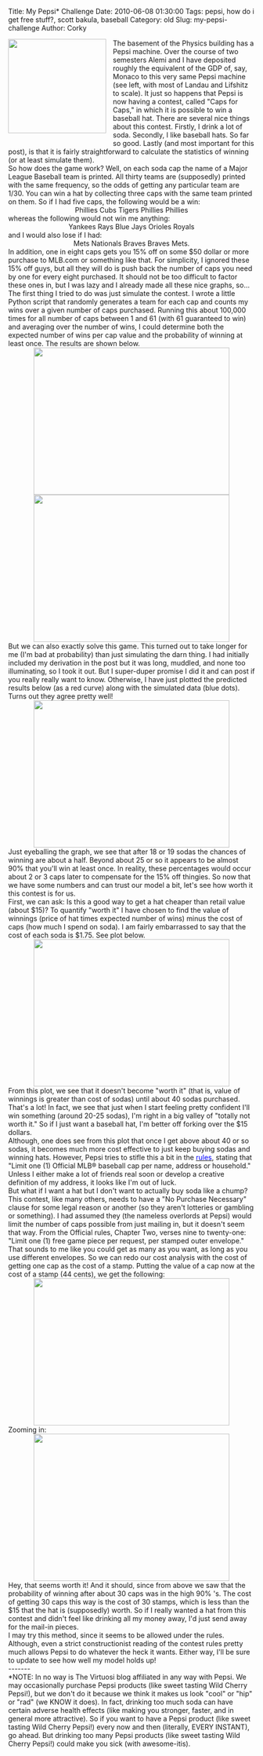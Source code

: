 Title: My Pepsi* Challenge
Date: 2010-06-08 01:30:00
Tags: pepsi, how do i get free stuff?, scott bakula, baseball
Category: old
Slug: my-pepsi-challenge
Author: Corky


<div class="" style="clear: both; text-align: left;"><a href="http://1.bp.blogspot.com/_fa6AZDCsHnY/TAz2-SbRtAI/AAAAAAAAAFY/eaUWEFQHTDs/s1600/bottles.png" imageanchor="1" style="clear: left; float: left; margin-bottom: 1em; margin-right: 1em;"><img border="0" height="192" src="http://1.bp.blogspot.com/_fa6AZDCsHnY/TAz2-SbRtAI/AAAAAAAAAFY/eaUWEFQHTDs/s200/bottles.png" width="200" /></a><span class="Apple-style-span"><span class="Apple-style-span" style="font-family: inherit;">The basement of the Physics building has a Pepsi machine.  Over the course of two semesters Alemi and I have deposited roughly the equivalent of the GDP of, say, Monaco to this very same Pepsi machine (see left, with most of Landau and Lifshitz to scale).  It just so happens that Pepsi is now having a contest, called "Caps for Caps," in which it is possible to win a baseball hat.  There are several nice things about this contest.  Firstly, I drink a lot of soda.  Secondly, I like baseball hats.  So far so good.  Lastly (and most important for this post), is that it is fairly straightforward to calculate the statistics of winning (or at least simulate them).</span></span>
<span class="Apple-style-span"><span class="Apple-style-span" style="font-family: inherit;"></span></span>
<span class="Apple-style-span"><span class="Apple-style-span" style="font-family: inherit;"></span></span>
<span class="Apple-style-span"><span class="Apple-style-span" style="font-family: inherit;"></span></span>
<span class="Apple-style-span"><span class="Apple-style-span" style="font-family: inherit;"><a name='more'></a></span></span></div><div class="" style="clear: both; margin-bottom: 0px; margin-left: 0px; margin-right: 0px; margin-top: 0px; text-align: left;"><span class="Apple-style-span"><span class="Apple-style-span" style="font-family: inherit;">So how does the game work?  Well, on each soda cap the name of a Major League Baseball team is printed.  All thirty teams are (supposedly) printed with the same frequency, so the odds of getting any particular team are 1/30.  You can win a hat by collecting three caps with the same team printed on them.  So if I had five caps, the following would be a win:</span></span>
<span class="Apple-style-span"><span class="Apple-style-span" style="font-family: inherit;">
</span></span>
<div style="text-align: center;"><span class="Apple-style-span"><span class="Apple-style-span" style="font-family: inherit;">Phillies   Cubs   Tigers   Phillies   Phillies</span></span></div><div style="text-align: center;"><span class="Apple-style-span"><span class="Apple-style-span" style="font-family: inherit;">
</span></span></div><div style="text-align: left;"><span class="Apple-style-span"><span class="Apple-style-span" style="font-family: inherit;">whereas the following would not win me anything:</span></span></div><div style="text-align: left;"><span class="Apple-style-span"><span class="Apple-style-span" style="font-family: inherit;">
</span></span></div><div style="text-align: center;"><span class="Apple-style-span"><span class="Apple-style-span" style="font-family: inherit;">Yankees   Rays   Blue Jays   Orioles   Royals</span></span></div><div style="text-align: center;"><span class="Apple-style-span"><span class="Apple-style-span" style="font-family: inherit;">
</span></span></div><div style="text-align: left;"><span class="Apple-style-span"><span class="Apple-style-span" style="font-family: inherit;">and I would also lose if I had:</span></span></div><div style="text-align: left;"><span class="Apple-style-span"><span class="Apple-style-span" style="font-family: inherit;">
</span></span></div><div style="text-align: center;"><span class="Apple-style-span"><span class="Apple-style-span" style="font-family: inherit;">Mets   Nationals   Braves  Braves   Mets.     </span></span></div><span class="Apple-style-span"><span class="Apple-style-span" style="font-family: inherit;">
</span></span>
<span class="Apple-style-span" style="font-family: inherit;">In addition, one in eight caps gets you 15% off on some $50 dollar or more purchase to MLB.com or something like that.  For simplicity, I ignored these 15% off guys, but all they will do is push back the number of caps you need by one for every eight purchased.  It should not be too difficult to factor these ones in, but I was lazy and I already made all these nice graphs, so...</span></div><div class="separator" style="clear: both; margin-bottom: 0px; margin-left: 0px; margin-right: 0px; margin-top: 0px; text-align: left;"><span class="Apple-style-span"><span class="Apple-style-span" style="font-family: inherit;">
</span> </span></div><div class="separator" style="clear: both; margin-bottom: 0px; margin-left: 0px; margin-right: 0px; margin-top: 0px; text-align: left;"><span class="Apple-style-span"><span class="Apple-style-span" style="font-family: inherit;">The first thing I tried to do was just simulate the contest.  I wrote a little Python script that randomly generates a team for each cap and counts my wins over a given number of caps purchased.  Running this about 100,000 times for all number of caps between 1 and 61 (with 61 guaranteed to win) and averaging over the number of wins, I could determine both the expected number of wins per cap value and the probability of winning at least once.  The results are shown below.   </span></span></div><div class="separator" style="clear: both; margin-bottom: 0px; margin-left: 0px; margin-right: 0px; margin-top: 0px; text-align: left;"><span class="Apple-style-span" style="font-family: Arial; font-size: small;"><span class="Apple-style-span" style="font-size: 13px;">
</span></span></div><div class="separator" style="clear: both; margin-bottom: 0px; margin-left: 0px; margin-right: 0px; margin-top: 0px; text-align: center;"><a href="http://4.bp.blogspot.com/_fa6AZDCsHnY/TAwPaC7VV-I/AAAAAAAAAEA/ei6DPQ09bmI/s1600/CapsforCaps(sim1).png" imageanchor="1" style="margin-left: 1em; margin-right: 1em;"><img border="0" height="300" src="http://4.bp.blogspot.com/_fa6AZDCsHnY/TAwPaC7VV-I/AAAAAAAAAEA/ei6DPQ09bmI/s400/CapsforCaps(sim1).png" width="400" /></a></div><div class="separator" style="clear: both; margin-bottom: 0px; margin-left: 0px; margin-right: 0px; margin-top: 0px; text-align: center;">
</div><div class="separator" style="clear: both; margin-bottom: 0px; margin-left: 0px; margin-right: 0px; margin-top: 0px; text-align: center;"><a href="http://1.bp.blogspot.com/_fa6AZDCsHnY/TAxwinoE0FI/AAAAAAAAAFA/VTOnToOXcmM/s1600/WinsvsSodas.png" imageanchor="1" style="margin-left: 1em; margin-right: 1em;"><img border="0" height="300" src="http://1.bp.blogspot.com/_fa6AZDCsHnY/TAxwinoE0FI/AAAAAAAAAFA/VTOnToOXcmM/s400/WinsvsSodas.png" width="400" /></a></div><div class="separator" style="clear: both; margin-bottom: 0px; margin-left: 0px; margin-right: 0px; margin-top: 0px; text-align: center;">
</div><div class="separator" style="clear: both; margin-bottom: 0px; margin-left: 0px; margin-right: 0px; margin-top: 0px; text-align: left;">But we can also exactly solve this game.  This turned out to take longer for me (I'm bad at probability) than just simulating the darn thing.  I had initially included my derivation in the post but it was long, muddled, and none too illuminating, so I took it out.  But I super-duper promise I did it and can post if you really really want to know.  Otherwise, I have just plotted the predicted results below (as a red curve) along with the simulated data (blue dots).  Turns out they agree pretty well!</div><div class="separator" style="clear: both; margin-bottom: 0px; margin-left: 0px; margin-right: 0px; margin-top: 0px; text-align: left;">
</div><div class="separator" style="clear: both; margin-bottom: 0px; margin-left: 0px; margin-right: 0px; margin-top: 0px; text-align: center;"><a href="http://4.bp.blogspot.com/_fa6AZDCsHnY/TAxxKz3m-MI/AAAAAAAAAFI/S6YpmCcO1Fs/s1600/CapsforCapsSimandPred.png" imageanchor="1" style="margin-left: 1em; margin-right: 1em;"><img border="0" height="300" src="http://4.bp.blogspot.com/_fa6AZDCsHnY/TAxxKz3m-MI/AAAAAAAAAFI/S6YpmCcO1Fs/s400/CapsforCapsSimandPred.png" width="400" /></a></div><div class="separator" style="clear: both; margin-bottom: 0px; margin-left: 0px; margin-right: 0px; margin-top: 0px; text-align: center;">
</div><div class="separator" style="clear: both; margin-bottom: 0px; margin-left: 0px; margin-right: 0px; margin-top: 0px; text-align: left;">Just eyeballing the graph, we see that after 18 or 19 sodas the chances of winning are about a half.  Beyond about 25 or so it appears to be almost 90% that you'll win at least once.  In reality, these percentages would occur about 2 or 3 caps later to compensate for the 15% off thingies.  So now that we have some numbers and can trust our model a bit, let's see how worth it this contest is for us.</div><div class="separator" style="clear: both; margin-bottom: 0px; margin-left: 0px; margin-right: 0px; margin-top: 0px; text-align: left;">
</div><div class="separator" style="clear: both; margin-bottom: 0px; margin-left: 0px; margin-right: 0px; margin-top: 0px; text-align: left;">First, we can ask: Is this a good way to get a hat cheaper than retail value (about $15)?  To quantify "worth it" I have chosen to find the value of winnings (price of hat times expected number of wins) minus the cost of caps (how much I spend on soda).  I am fairly embarrassed to say that the cost of each soda is $1.75.  See plot below.</div><div class="separator" style="clear: both; margin-bottom: 0px; margin-left: 0px; margin-right: 0px; margin-top: 0px; text-align: center;">   <a href="http://1.bp.blogspot.com/_fa6AZDCsHnY/TAxzBhvw-4I/AAAAAAAAAFQ/RiKEfFBDqig/s1600/ValueDifferential.png" imageanchor="1" style="margin-left: 1em; margin-right: 1em;"><img border="0" height="300" src="http://1.bp.blogspot.com/_fa6AZDCsHnY/TAxzBhvw-4I/AAAAAAAAAFQ/RiKEfFBDqig/s400/ValueDifferential.png" width="400" /></a></div><div class="separator" style="clear: both; margin-bottom: 0px; margin-left: 0px; margin-right: 0px; margin-top: 0px; text-align: left;">From this plot, we see that it doesn't become "worth it" (that is, value of winnings is greater than cost of sodas) until about 40 sodas purchased.  That's a lot!  In fact, we see that just when I start feeling pretty confident I'll win something (around 20-25 sodas), I'm right in a big valley of "totally not worth it."  So if I just want a baseball hat, I'm better off forking over the $15 dollars.     </div><div class="separator" style="clear: both; margin-bottom: 0px; margin-left: 0px; margin-right: 0px; margin-top: 0px; text-align: left;">
</div><div class="separator" style="clear: both; margin-bottom: 0px; margin-left: 0px; margin-right: 0px; margin-top: 0px; text-align: left;">Although, one does see from this plot that once I get above about 40 or so sodas, it becomes much more cost effective to just keep buying sodas and winning hats.  However, Pepsi tries to stifle this a bit in the <a href="http://www.pepsiusa.com/capsforcaps/"><span class="Apple-style-span" style="color: blue;">rules</span></a>, stating<span class="Apple-style-span" style="font-family: inherit;"> that "</span><span class="Apple-style-span" style="font-family: inherit;">Limit one (1) Official MLB® baseball cap per name, address or household."  Unless I either make a lot of friends real soon or develop a creative definition of my address, it looks like I'm out of luck.  </span></div><div class="separator" style="clear: both; margin-bottom: 0px; margin-left: 0px; margin-right: 0px; margin-top: 0px; text-align: left;"><span class="Apple-style-span" style="font-family: inherit;">
</span></div><div class="separator" style="clear: both; margin-bottom: 0px; margin-left: 0px; margin-right: 0px; margin-top: 0px; text-align: left;"><span class="Apple-style-span" style="font-family: inherit;">But what if I want a hat but I don't want to actually buy soda like a chump?  This contest, like many others, needs to have a "No Purchase Necessary" clause for some legal reason or another (so they aren't lotteries or gambling or something).  I had assumed they (the nameless overlords at Pepsi) would limit the number of caps possible from just mailing in, but it doesn't seem that way.  From the Official rules, Chapter Two, <span class="Apple-style-span" style="font-family: inherit;">verses nine to twenty-one:</span></span></div><div class="separator" style="clear: both; margin-bottom: 0px; margin-left: 0px; margin-right: 0px; margin-top: 0px; text-align: left;"><span class="Apple-style-span" style="font-family: inherit;">
</span></div><div class="separator" style="clear: both; margin-bottom: 0px; margin-left: 0px; margin-right: 0px; margin-top: 0px; text-align: left;"><span class="Apple-style-span" style="font-family: inherit;">"Limit one (1) free game piece per request, per stamped outer envelope."</span></div><div class="separator" style="clear: both; margin-bottom: 0px; margin-left: 0px; margin-right: 0px; margin-top: 0px; text-align: left;"><span class="Apple-style-span" style="font-family: inherit;">
</span></div><div class="separator" style="clear: both; margin-bottom: 0px; margin-left: 0px; margin-right: 0px; margin-top: 0px; text-align: left;"><span class="Apple-style-span" style="font-family: inherit;">That sounds to me like you could get as many as you want, as long as you use different envelopes.  So we can redo our cost analysis with the cost of getting one cap as the cost of a stamp.  Putting the value of a cap now at the cost of a stamp (44 cents), we get the following: </span></div><div class="separator" style="clear: both; margin-bottom: 0px; margin-left: 0px; margin-right: 0px; margin-top: 0px; text-align: left;">
</div><div class="separator" style="clear: both; margin-bottom: 0px; margin-left: 0px; margin-right: 0px; margin-top: 0px; text-align: center;"><a href="http://2.bp.blogspot.com/_fa6AZDCsHnY/TAz3jfb-KcI/AAAAAAAAAFg/erU1nZU7ZCg/s1600/mailincaps.png" imageanchor="1" style="margin-left: 1em; margin-right: 1em;"><img border="0" height="300" src="http://2.bp.blogspot.com/_fa6AZDCsHnY/TAz3jfb-KcI/AAAAAAAAAFg/erU1nZU7ZCg/s400/mailincaps.png" width="400" /></a></div><div class="separator" style="clear: both; margin-bottom: 0px; margin-left: 0px; margin-right: 0px; margin-top: 0px; text-align: left;">Zooming in:</div><div class="separator" style="clear: both; margin-bottom: 0px; margin-left: 0px; margin-right: 0px; margin-top: 0px; text-align: left;">
</div><div style="text-align: center;"><a href="http://1.bp.blogspot.com/_fa6AZDCsHnY/TAz3tj6kg8I/AAAAAAAAAFo/MDHgjjjS2J0/s1600/mailinZoom.png" imageanchor="1" style="margin-left: 1em; margin-right: 1em;"><img border="0" height="300" src="http://1.bp.blogspot.com/_fa6AZDCsHnY/TAz3tj6kg8I/AAAAAAAAAFo/MDHgjjjS2J0/s400/mailinZoom.png" width="400" /></a></div><div class="separator" style="clear: both; margin-bottom: 0px; margin-left: 0px; margin-right: 0px; margin-top: 0px; text-align: left;">
</div><div class="separator" style="clear: both; margin-bottom: 0px; margin-left: 0px; margin-right: 0px; margin-top: 0px; text-align: left;">Hey, that seems worth it!  And it should, since from above we saw that the probability of winning after about 30 caps was in the high 90% 's.  The cost of getting 30 caps this way is the cost of 30 stamps, which is less than the $15 that the hat is (supposedly) worth.  So if I really wanted a hat from this contest and didn't feel like drinking all my money away, I'd just send away for the mail-in pieces.          </div><div class="separator" style="clear: both; margin-bottom: 0px; margin-left: 0px; margin-right: 0px; margin-top: 0px; text-align: left;">
</div><div class="separator" style="clear: both; margin-bottom: 0px; margin-left: 0px; margin-right: 0px; margin-top: 0px; text-align: left;">I may try this method, since it seems to be allowed under the rules.  Although, even a strict constructionist reading of the contest rules pretty much allows Pepsi to do whatever the heck it wants.  Either way, I'll be sure to update to see how well my model holds up!</div><div class="separator" style="clear: both; margin-bottom: 0px; margin-left: 0px; margin-right: 0px; margin-top: 0px; text-align: left;">
</div><div class="separator" style="clear: both; margin-bottom: 0px; margin-left: 0px; margin-right: 0px; margin-top: 0px; text-align: left;">-------</div><div class="separator" style="clear: both; margin-bottom: 0px; margin-left: 0px; margin-right: 0px; margin-top: 0px; text-align: left;">
</div><div class="separator" style="clear: both; margin-bottom: 0px; margin-left: 0px; margin-right: 0px; margin-top: 0px; text-align: left;">*NOTE:  In no way is The Virtuosi blog affiliated in any way with Pepsi.  We may occasionally purchase Pepsi products (like sweet tasting Wild Cherry Pepsi!), but we don't do it because we think it makes us look "cool" or "hip" or "rad" (we KNOW it does).  In fact, drinking too much soda can have certain adverse health effects (like making you stronger, faster, and in general more attractive).  So if you want to have a Pepsi product (like sweet tasting Wild Cherry Pepsi!) every now and then (literally, EVERY INSTANT), go ahead.  But drinking too many Pepsi products (like sweet tasting Wild Cherry Pepsi!) could make you sick (with awesome-itis). </div>

